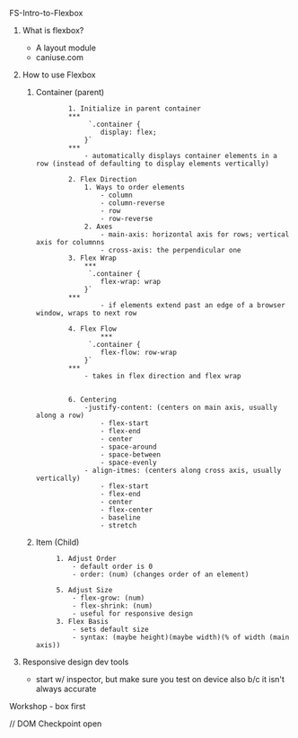 FS-Intro-to-Flexbox

1.  What is flexbox?

    - A layout module
    - caniuse.com

2.  How to use Flexbox

    1.  Container (parent)

            		1. Initialize in parent container
            		***
            			 `.container {
            				display: flex;
            			}`
            		***
            			- automatically displays container elements in a row (instead of defaulting to display elements vertically)

            		2. Flex Direction
            			1. Ways to order elements
            				- column
            				- column-reverse
            				- row
            				- row-reverse
            			2. Axes
            				- main-axis: horizontal axis for rows; vertical axis for columnns
            				- cross-axis: the perpendicular one
            		3. Flex Wrap
            			***
            			 `.container {
            				flex-wrap: wrap
            			}`
            		***
            				- if elements extend past an edge of a browser window, wraps to next row

            		4. Flex Flow
            				***
            			 `.container {
            				flex-flow: row-wrap
            			}`
            		***
            			- takes in flex direction and flex wrap


    				6. Centering
    					-justify-content: (centers on main axis, usually along a row)
    						- flex-start
    						- flex-end
    						- center
    						- space-around
    						- space-between
    						- space-evenly
    					- align-itmes: (centers along cross axis, usually vertically)
    						- flex-start
    						- flex-end
    						- center
    						- flex-center
    						- baseline
    						- stretch

    2. Item (Child)

    			1. Adjust Order
    				- default order is 0
    				- order: (num) (changes order of an element)

    			5. Adjust Size
    				- flex-grow: (num)
    				- flex-shrink: (num)
    				- useful for responsive design
    			3. Flex Basis
    				- sets default size
    				- syntax: (maybe height)(maybe width)(% of width (main axis))

3. Responsive design dev tools
    - start w/ inspector, but make sure you test on device also b/c it isn't always accurate

Workshop - box first

//
DOM Checkpoint open
